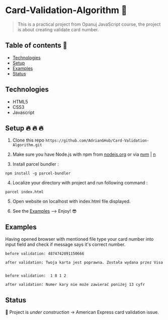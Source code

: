 # Card-Validation-Algorithm :rocket:

> This is a practical project from Opanuj JavaScript course, the project is about creating validate card number.

## Table of contents :notebook_with_decorative_cover:

- [Technologies](#technologies)
- [Setup](#setup)
- [Examples](#examples)
- [Status](#status)

## Technologies 

- HTML5
- CSS3
- Javascript

## Setup :fire: :fire: :fire: 

1. Clone this repo `https://github.com/AdrianGHub/Card-Validation-Algorithm.git`

2. Make sure you have Node.js with npm from [nodejs.org](https://nodejs.org/en/) or via [nvm](https://github.com/nvm-sh/nvm) | [n](https://github.com/tj/n)

3. Install parcel bundler :

`npm install -g parcel-bundler`

4. Localize your directory with project and run following command :

`parcel index.html`

5. Open website on localhost with index.html file displayed.

6. See the [Examples](#examples) --> Enjoy! :sunglasses:


## Examples

Having opened browser with mentioned file type your card number into input field and check if message says it's correct number.

```
before validation: 4874742091150666

after validation: Twoja karta jest poprawna. Została wydana przez Visa


before validation:  1 8 1 2

after validation: Numer kary nie może zawierać poniżej 13 cyfr 
```

## Status

:construction: Project is _under construction_ -> American Express card validation issue.
